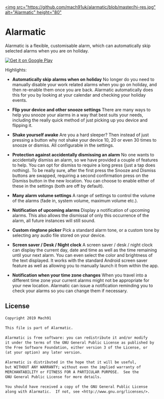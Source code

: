 [<img src="https://github.com/mach91uk/alarmatic/blob/master/hi-res.jpg"
      alt="Alarmatic"
      height="80"](https://play.google.com/store/apps/details?id=uk.mach91.autoalarm)
	  
# Alarmatic
Alarmatic is a flexible, customisable alarm, which can automatically skip selected alarms when you are on holiday.

	  
[<img src="https://play.google.com/intl/en_us/badges/images/generic/en_badge_web_generic.png"
      alt="Get it on Google Play"
      height="80">](https://play.google.com/store/apps/details?id=uk.mach91.autoalarm)


Highlights:

- **Automatically skip alarms when on holiday**
No longer do you need to manually disable your work related alarms when you go on holiday, and then re-enable them once you are back.
Alarmatic automatically does this for you by looking at your calendar and checking your holiday events. 

- **Flip your device and other snooze settings**
There are many ways to help you snooze your alarms in a way that best suits your needs, including the really quick method of just picking up you device and flipping it.

- **Shake yourself awake**
Are you a hard sleeper? Then instead of just pressing a button why not shake your device 10, 20 or even 30 times to snooze or dismiss. All configurable in the settings.

- **Protection against accidentally dismissing an alarm**
No one wants to accidentally dismiss an alarm, so we have provided a couple of features to help. 
You can opt for dismiss to require a long press (just a tap does nothing). To be really sure, after the first press the Snooze and Dismiss buttons are swapped, requiring a second confirmation press on the Dismiss button in the new location.
You can choose to enable either of these in the settings (both are off by default).

- **Many alarm volume settings**
A range of settings to control the volume of the alarms (fade in, system volume, maximum volume etc.).

- **Notification of upcoming alarms**
Display a notification of upcoming alarms. This also allows the dismissal of only this occurrence of the alarm, all future instances will still sound.

- **Custom ringtone picker**
Pick a standard alarm tone, or a custom tone by selecting any audio file stored on your device.

- **Screen saver / Desk / Night clock**
A screen saver / desk / night clock can display the current day, date and time as well as the time remaining until your next alarm. You can even select the color and brightness of the text displayed. It works with the standard Android screen saver feature as well as allowing you to manually launch it from within the app.

- **Notification when your time zone changes**
When you travel into a different time zone your current alarms might not be appropriate for your new location. Alarmatic can issue a notification reminding you to check your alarms so you can change them if necessary.


## License
```
Copyright 2019 Mach91

This file is part of Alarmatic.

Alarmatic is free software: you can redistribute it and/or modify
it under the terms of the GNU General Public License as published by
the Free Software Foundation, either version 3 of the License, or
(at your option) any later version.

Alarmatic is distributed in the hope that it will be useful,
but WITHOUT ANY WARRANTY; without even the implied warranty of
MERCHANTABILITY or FITNESS FOR A PARTICULAR PURPOSE.  See the
GNU General Public License for more details.

You should have received a copy of the GNU General Public License
along with Alarmatic.  If not, see <http://www.gnu.org/licenses/>.
```
